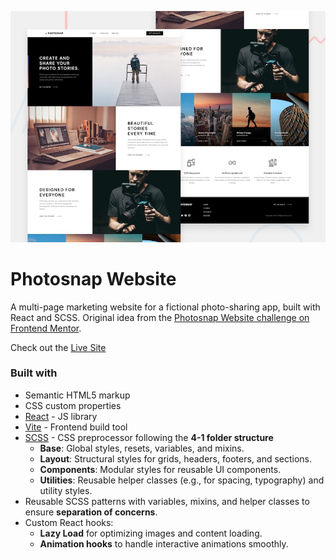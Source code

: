 ![](./preview.jpg)
# Photosnap Website
A multi-page marketing website for a fictional photo-sharing app, built with React and SCSS. Original idea from the [Photosnap Website challenge on Frontend Mentor](https://www.frontendmentor.io/challenges/photosnap-multipage-website-nMDSrNmNW).

Check out the [Live Site](https://photosnap-react-website.netlify.app/)


### Built with

- Semantic HTML5 markup
- CSS custom properties
- [React](https://reactjs.org/) - JS library
- [Vite](https://vitejs.dev/) - Frontend build tool
- [SCSS](https://sass-lang.com/) - CSS preprocessor following the **4-1 folder structure**
  - **Base**: Global styles, resets, variables, and mixins.
  - **Layout**: Structural styles for grids, headers, footers, and sections.
  - **Components**: Modular styles for reusable UI components.
  - **Utilities**: Reusable helper classes (e.g., for spacing, typography) and utility styles.
- Reusable SCSS patterns with variables, mixins, and helper classes to ensure **separation of concerns**.
- Custom React hooks:
  - **Lazy Load** for optimizing images and content loading.
  - **Animation hooks** to handle interactive animations smoothly.
